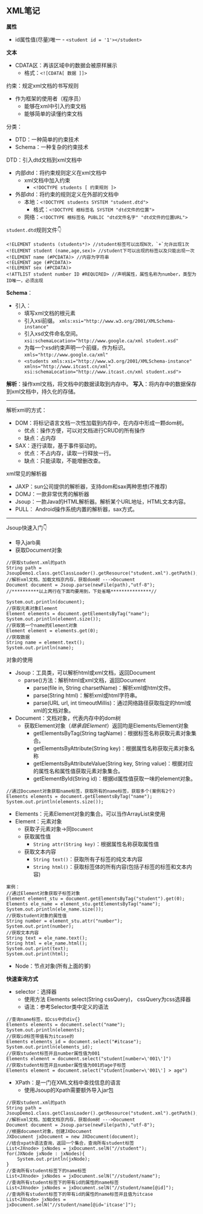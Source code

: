 ## XML笔记
**属性**
- id属性值(尽量)唯一
		- `<student id = '1'></student>`

**文本**
- CDATA区：再该区域中的数据会被原样展示
	- 格式：`<![CDATA[ 数据 ]]>`

约束：规定xml文档的书写规则
- 作为框架的使用者（程序员）
	- 能够在xml中引入约束文档
	- 能够简单的读懂约束文档
	
分类：
- DTD：一种简单的约束技术
- Schema：一种复杂的约束技术

DTD：引入dtd文档到xml文档中
- 内部dtd：将约束规则定义在xml文档中
	- xml文档中加入约束
		- `<!DOCTYPE students [ 约束规则 ]>`
- 外部dtd：将约束的规则定义在外部的文档中
	- 本地：`<!DOCTYPE students SYSTEM "student.dtd">`
		- 格式：`<!DOCTYPE 根标签名 SYSTEM "dtd文件的位置">`
	- 网络：`<!DOCTYPE 根标签名 PUBLIC "dtd文件名字" "dtd文件的位置URL">`

`student.dtd`规则文件👇
```
<!ELEMENT students (students*)> //student标签可以出现N次，`+`允许出现1次
<!ELEMENT student (name,age,sex)> //student下可以出现的标签以及只能出现一次
<!ELEMENT name (#PCDATA)> //内容为字符串
<!ELEMENT age (#PCDATA)>
<!ELEMENT sex (#PCDATA)>
<!ATTLIST student number ID #REQUIRED> //声明属性，属性名称为number，类型为ID唯一，必须出现
```

**Schema**：
- 引入：
	- 填写xml文档的根元素
	- 引入xsi前缀。 `xmls:xsi="http://www.w3.org/2001/XMLSchema-instance"`
	- 引入xsd文件命名空间。 `xsi:schemaLocation="http://www.google.ca/xml student.xsd"`
	- 为每一个xsd约束声明一个前缀，作为标识。`xmls="http://www.google.ca/xml"`
	- `<students xmls:xsi="http://www.w3.org/2001/XMLSchema-instance" xmlns="http://www.itcast.cn/xml" xsi:schemaLocation="http://www.itcast.cn/xml student.xsd">`

**解析**：操作xml文档，将文档中的数据读取到内存中。
**写入**：将内存中的数据保存到xml文档中，持久化的存储。

***

解析xml的方式：
- DOM：将标记语言文档一次性加载到内存中，在内存中形成一颗dom树。
	- 优点：操作方便，可以对文档进行CRUD的所有操作
	- 缺点：占内存
- SAX：逐行读取，基于事件驱动的。
	- 优点：不占内存，读取一行释放一行。
	- 缺点：只能读取，不能增删改查。

xml常见的解析器
- JAXP：sun公司提供的解析器，支持dom和sax两种思想(不推荐)
- DOMJ：一款非常优秀的解析器
- Jsoup：一款Java的HTML解析器。解析某个URL地址，HTML文本内容。
- PULL： Android操作系统内置的解析器，sax方式。

***
Jsoup快速入门👇
- 导入jarb奥
- 获取Document对象
```
//获取student.xml的path
String path = JsoupDemo1.class.getClassLoader().getResource("student.xml").getPath();
//解析xml文档，加载文档京内存，获取dom树 --->Document
Document document = Jsoup.parse(newFile(path),"utf-8");
//**********以上两行在下面均要用到，下处省略***************//

System.out.println(document);
//获取元素对象Element
Element elements = document.getElementsByTag("name");
System.out.println(element.size());
//获取第一个name的Element对象
Element element = elements.get(0);
//获取数据
String name = element.text();
System.out.println(name);
```
对象的使用
- Jsoup：工具类，可以解析html或xml文档，返回Document
	- parse()方法：解析html或xml文档，返回Document
		- parse(file in, String charsetName)：解析xml或html文件。
		- parse(String html)：解析xml或html字符串。
		- parse(URL url, int timeoutMillis)：通过网络路径获取指定的html或xml的文档对象。
- Document：文档对象，代表内存中的dom树
	- 获取Element对象（*继承自Element*）返回均是Elements/Element对象
		- getElementsByTag(String tagName)：根据标签名称获取元素对象集合。
		- getElementsByAttribute(String key)：根据属性名称获取元素对象名称
		- getElementsByAttributeValue(String key, String value)：根据对应的属性名和属性值获取元素对象集合。
		- getElementById(String id)：根据id属性值获取一味的element对象。
```
//通过Document对象获取name标签，获取所有的name标签，获取多个(案例有2个)
Elements elements = document.getElementsByTag("name");
System.out.println(elements.size());
```
- Elements：元素Element对象的集合。可以当作ArrayList<Element>来使用
- Element：元素对象
	- 获取子元素对象->同`Document`
	- 获取属性值
		- `String attr(String key)`：根据属性名称获取属性值
	- 获取文本内容
		- `String text()`：获取所有子标签的纯文本内容
		- `String html()`：获取标签体的所有内容(包括子标签的标签和文本内容)
```
案例：
//通过Element对象获取子标签对象
Element element_stu = document.getElementsByTag("student").get(0);
Elements ele_name = element_stu.getElementsByTag("name");
System.out.println(ele_name.size());
//获取student对象的属性值
String number = element_stu.attr("number");
System.out.print(number);
//获取文本内容
String text = ele_name.text();
String html = ele_name.html();
System.out.print(text);
System.out.print(html);
```
- Node：节点对象(所有上面的爹)


**快速查询方式**
 - selector：选择器
	 - 使用方法 Elements select(String cssQuery)， cssQuery为css选择器
	 - 语法：参考Selector类中定义的语法
```
//查询name标签，如css中的div{}
Elements elements = document.select("name");
System.out.println(elements);
//获取id标签带值有为itcase的
Elements elements_id = document.select("#itcase");
System.out.println(elements_id);
//获取student标签并且number属性值为001
Elements element = document.select("student[number=\'001\']")
//获取student标签并且number属性值为001的age子标签
Elements element = document.select("student[number=\'001\'] > age")
```
- XPath：是一门在XML文档中查找信息的语言
	- 使用Jsoup的Xpath需要额外导入jar包
```
//获取student.xml的path
String path = JsoupDemo1.class.getClassLoader().getResource("student.xml").getPath();
//解析xml文档，加载文档京内存，获取dom树 --->Document
Document document = Jsoup.parse(newFile(path),"utf-8");
//根据document对象，创建JXDocument
JXDocument jxDocument = new JXDocument(document);
//结合xpath语法查询，返回一个集合，查询所有student标签
List<JXnode> jxNodes = jxDocument.selN("//student");
for(JXNode jxNode : jxNodes){
	System.out.println(jxNode);
}
//查询所有student标签下的name标签
List<JXnode> jxNodes = jxDocument.selN("//student/name");
//查询所有student标签下的带有id的属性的name标签
List<JXnode> jxNodes = jxDocument.selN("//student/name[@id]");
//查询所有student标签下的带有id的属性的name标签并且值为itcase
List<JXnode> jxNodes = jxDocument.selN("//student/name[@id='itcase']");
```



